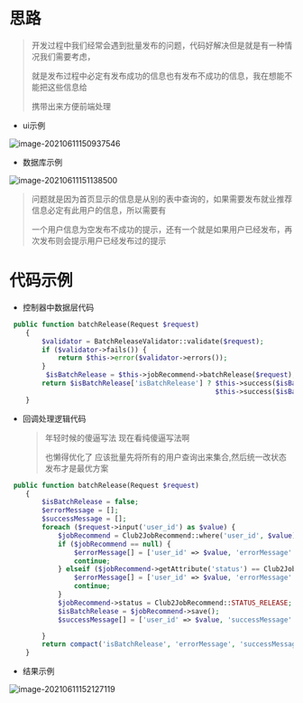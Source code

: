 # 思路 

> 开发过程中我们经常会遇到批量发布的问题，代码好解决但是就是有一种情况我们需要考虑，
>
> 就是发布过程中必定有发布成功的信息也有发布不成功的信息，我在想能不能把这些信息给
>
> 携带出来方便前端处理

- ui示例

![image-20210611150937546](https://gitee.com/yaolliuyang/blogImages/raw/master/blogImages/image-20210611150937546.png)

- 数据库示例

![image-20210611151138500](https://gitee.com/yaolliuyang/blogImages/raw/master/blogImages/image-20210611151138500.png)

> 问题就是因为首页显示的信息是从别的表中查询的，如果需要发布就业推荐信息必定有此用户的信息，所以需要有
>
> 一个用户信息为空发布不成功的提示，还有一个就是如果用户已经发布，再次发布则会提示用户已经发布过的提示

# 代码示例

- 控制器中数据层代码

```php
 public function batchRelease(Request $request)
    {
        $validator = BatchReleaseValidator::validate($request);
        if ($validator->fails()) {
            return $this->error($validator->errors());
        }
         $isBatchRelease = $this->jobRecommend->batchRelease($request);
        return $isBatchRelease['isBatchRelease'] ? $this->success($isBatchRelease, '发布成功') : 
                                                   $this->success($isBatchRelease, '发布失败');
    }
```

- 回调处理逻辑代码

  > 年轻时候的傻逼写法 现在看纯傻逼写法啊
  >
  > 也懒得优化了  应该批量先将所有的用户查询出来集合,然后统一改状态发布才是最优方案

```php
 public function batchRelease(Request $request)
    {
        $isBatchRelease = false;
        $errorMessage = [];
        $successMessage = [];
        foreach ($request->input('user_id') as $value) {
            $jobRecommend = Club2JobRecommend::where('user_id', $value)->first();
            if ($jobRecommend == null) {
                $errorMessage[] = ['user_id' => $value, 'errorMessage' => '用户打分信息为空'];
                continue;
            } elseif ($jobRecommend->getAttribute('status') == Club2JobRecommend::STATUS_RELEASE) {
                $errorMessage[] = ['user_id' => $value, 'errorMessage' => '用户已经发布过'];
                continue;
            }
            $jobRecommend->status = Club2JobRecommend::STATUS_RELEASE;
            $isBatchRelease = $jobRecommend->save();
            $successMessage[] = ['user_id' => $value, 'successMessage' => '用户发布成功'];

        }
        return compact('isBatchRelease', 'errorMessage', 'successMessage');
    }
```

- 结果示例

![image-20210611152127119](https://gitee.com/yaolliuyang/blogImages/raw/master/blogImages/image-20210611152127119.png)